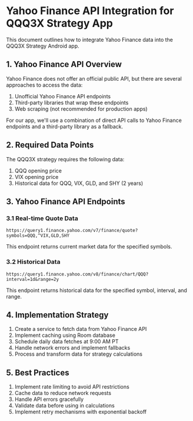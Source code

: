 # Yahoo Finance API Integration for QQQ3X Strategy App

This document outlines how to integrate Yahoo Finance data into the QQQ3X Strategy Android app.

## 1. Yahoo Finance API Overview

Yahoo Finance does not offer an official public API, but there are several approaches to access the data:

1. Unofficial Yahoo Finance API endpoints
2. Third-party libraries that wrap these endpoints
3. Web scraping (not recommended for production apps)

For our app, we'll use a combination of direct API calls to Yahoo Finance endpoints and a third-party library as a fallback.

## 2. Required Data Points

The QQQ3X strategy requires the following data:

1. QQQ opening price
2. VIX opening price
3. Historical data for QQQ, VIX, GLD, and SHY (2 years)

## 3. Yahoo Finance API Endpoints

### 3.1 Real-time Quote Data

```
https://query1.finance.yahoo.com/v7/finance/quote?symbols=QQQ,^VIX,GLD,SHY
```

This endpoint returns current market data for the specified symbols.

### 3.2 Historical Data

```
https://query1.finance.yahoo.com/v8/finance/chart/QQQ?interval=1d&range=2y
```

This endpoint returns historical data for the specified symbol, interval, and range.

## 4. Implementation Strategy

1. Create a service to fetch data from Yahoo Finance API
2. Implement caching using Room database
3. Schedule daily data fetches at 9:00 AM PT
4. Handle network errors and implement fallbacks
5. Process and transform data for strategy calculations

## 5. Best Practices

1. Implement rate limiting to avoid API restrictions
2. Cache data to reduce network requests
3. Handle API errors gracefully
4. Validate data before using in calculations
5. Implement retry mechanisms with exponential backoff
